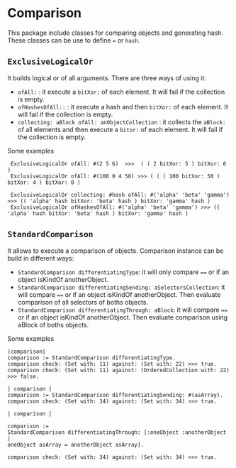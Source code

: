 # Comparison

This package include classes for comparing objects and generating hash. These classes can be use to define `=` or `hash`.

## `ExclusiveLogicalOr` 
It builds logical or of all arguments. There are three ways of using it: 
- `ofAll:` : it execute a `bitXor:` of each element. It will fail if the collection is empty.
- `ofHashesOfAll::` : it execute a hash and then `bitXor:` of each element. It will fail if the collection is empty.
- `collecting: aBlock ofAll: anObjectCollection` : it collects the `aBlock:` of all elements and then execute a `bitor:` of each element. It will fail if the collection is empty.

Some examples

```smalltalk
 ExclusiveLogicalOr ofAll: #(2 5 6)  >>>  ( ( 2 bitXor: 5 ) bitXor: 6 )
 ExclusiveLogicalOr ofAll: #(100 0 4 50) >>> ( ( ( 100 bitXor: 50 ) bitXor: 4 ) bitXor: 0 )
 
 ExclusiveLogicalOr collecting: #hash ofAll: #('alpha' 'beta' 'gamma') >>> (( 'alpha' hash bitXor: 'beta' hash ) bitXor: 'gamma' hash )
 ExclusiveLogicalOr ofHashesOfAll: #('alpha' 'beta' 'gamma') >>> (( 'alpha' hash bitXor: 'beta' hash ) bitXor: 'gamma' hash ) 
```

## `StandardComparison`
It allows to execute a comparison of objects. Comparison instance can be build in different ways:

- `StandardComparison differentiatingType`: it will only compare `==` or if an object isKindOf anotherObject. 
- `StandardComparison differentiatingSending: aSelectorsCollection`: it will compare `==` or if an object isKindOf anotherObject. Then evaluate comparison of all selectors of boths objects.
- `StandardComparison differentiatingThrough: aBlock`: it will compare `==` or if an object isKindOf anotherObject. Then evaluate comparison using aBlock of boths objects.

Some examples

```smalltalk
|comparison|
comparison := StandardComparison differentiatingType.
comparison check: (Set with: 11) against: (Set with: 22) >>> true.
comparison check: (Set with: 11) against: (OrderedCollection with: 22) >>> false.
```

```
| comparison |
comparison := StandardComparison differentiatingSending: #(asArray).
comparison check: (Set with: 34) against: (Set with: 34) >>> true.

```

```
| comparison |

comparison :=
StandardComparison differentiatingThrough: [:oneObject :anotherObject |
oneObject asArray = anotherObject asArray].

comparison check: (Set with: 34) against: (Set with: 34) >>> true.
```



